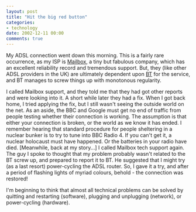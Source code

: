 ```yaml
---
layout: post
title: "Hit the big red button"
categories:
- technology
date: 2002-12-11 00:00
comments: true
---
```


<p>My ADSL connection went down this morning. This is a fairly rare occurrence, as my ISP is <a href="http://www.mailbox.net.uk" title="Mailbox">Mailbox</a>, a tiny but fabulous company, which has an excellent reliability record and tremendous support. But, they (like other ADSL providers in the UK) are ultimately dependent upon <a href="http://URL" title="">BT</a> for the service, and BT manages to screw things up with monotonous regularity.</p>

<p>I called Mailbox support, and they told me that they had got other reports and were looking into it. A short while later they had a fix. When I got back home, I tried applying the fix, but I still wasn't seeing the outside world on the net. As an aside, the BBC and Google must get no end of traffic from people testing whether their connection is working. The assumption is that either your connection is broken, or the world as we know it has ended. I remember hearing that standard procedure for people sheltering in a nuclear bunker is to try to tune into BBC Radio 4. If you can't get it, a nuclear holocaust must have happened. Or the batteries in your radio have died. [Meanwhile, back at my story...] I called Mailbox tech support again. The guy I spoke to thought that my problem probably wasn't related to the BT screw up, and prepared to report it to BT. He suggested that I might try (as a last resort) power-cycling the ADSL router. So, I gave it a try, and after a period of flashing lights of myriad colours, behold - the connection was restored!</p>

<p>I'm beginning to think that almost all technical problems can be solved by quitting and restarting (software), plugging and unplugging (network), or power-cycling (hardware).</p>
